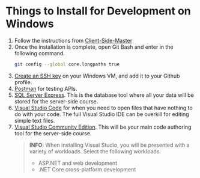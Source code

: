 # Things to Install for Development on Windows

1. Follow the instructions from [Client-Side-Master](https://github.com/nashville-software-school/client-side-mastery/blob/master/book-1-the-novice/chapters/GETTING_STARTED_WINDOWS.md)
1. Once the installation is complete, open Git Bash and enter in the following command.
    ```sh
    git config --global core.longpaths true
    ```
1. [Create an SSH key](https://help.github.com/en/articles/generating-a-new-ssh-key-and-adding-it-to-the-ssh-agent#platform-windows) on your Windows VM, and add it to your Github profile.
1. [Postman](https://www.getpostman.com/) for testing APIs.
1. [SQL Server Express](https://www.microsoft.com/en-us/sql-server/sql-server-editions-express). This is the database tool where all your data will be stored for the server-side course.
1. [Visual Studio Code](https://code.visualstudio.com/) for when you need to open files that have nothing to do with your code. The full Visual Studio IDE can be overkill for editing simple text files.
1. [Visual Studio Community Edition](https://visualstudio.microsoft.com/vs/community/). This will be your main code authoring tool for the server-side course.
    > **INFO:** When installing Visual Studio, you will be presented with a variety of workloads. Select the following workloads.
    > * ASP.NET and web development
    > * .NET Core cross-platform development
